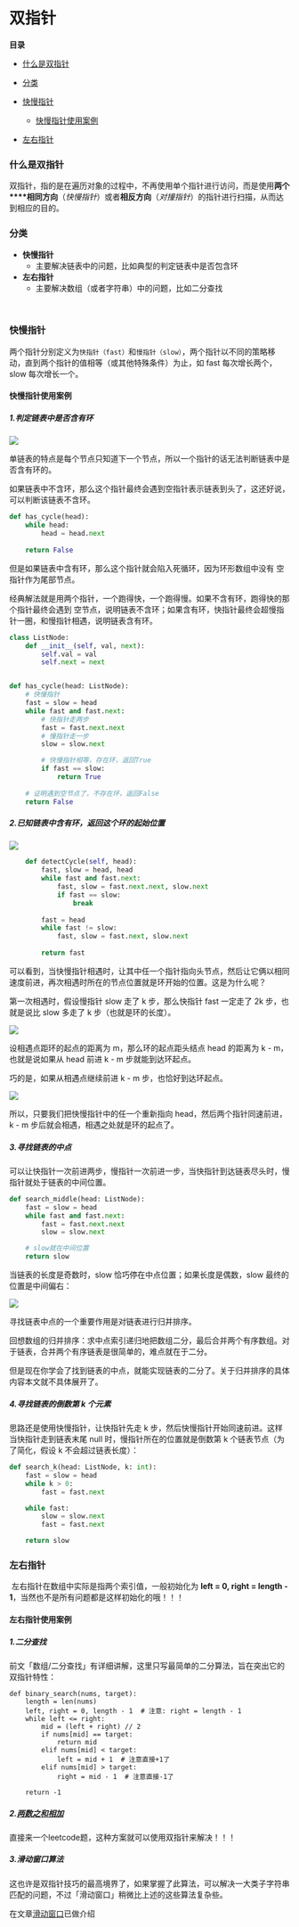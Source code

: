 # 双指针

**目录**

- [什么是双指针](#什么是双指针)
- [分类](#分类)
- [快慢指针](#快慢指针)
  - [快慢指针使用案例](#快慢指针使用案例)

- [左右指针](#左右指针)





### 什么是双指针

​		双指针，指的是在遍历对象的过程中，不再使用单个指针进行访问，而是使用**两个****相同方向**（*快慢指针*）或者**相反方向**（*对撞指针*）的指针进行扫描，从而达到相应的目的。



### 分类

- **快慢指针**
  - 主要解决链表中的问题，比如典型的判定链表中是否包含环
- **左右指针**
  - 主要解决数组（或者字符串）中的问题，比如二分查找

​		



### 快慢指针

​		两个指针分别定义为`快指针（fast）`和`慢指针（slow）`，两个指针以不同的策略移动，直到两个指针的值相等（或其他特殊条件）为止，如 fast 每次增长两个，slow 每次增长一个。



#### 快慢指针使用案例

##### 1.判定链表中是否含有环

![](https://assets.leetcode-cn.com/aliyun-lc-upload/uploads/2018/12/07/circularlinkedlist.png)

单链表的特点是每个节点只知道下一个节点，所以一个指针的话无法判断链表中是否含有环的。

如果链表中不含环，那么这个指针最终会遇到空指针表示链表到头了，这还好说，可以判断该链表不含环。

```python
def has_cycle(head):
    while head:
        head = head.next
        
    return False
```

但是如果链表中含有环，那么这个指针就会陷入死循环，因为环形数组中没有 空指针作为尾部节点。

经典解法就是用两个指针，一个跑得快，一个跑得慢。如果不含有环，跑得快的那个指针最终会遇到 空节点，说明链表不含环；如果含有环，快指针最终会超慢指针一圈，和慢指针相遇，说明链表含有环。

```python
class ListNode:
    def __init__(self, val, next):
        self.val = val
        self.next = next


def has_cycle(head: ListNode):
    # 快慢指针
    fast = slow = head
    while fast and fast.next:
        # 快指针走两步
        fast = fast.next.next
        # 慢指针走一步
        slow = slow.next

        # 快慢指针相等，存在环，返回True
        if fast == slow:
            return True
	
    # 证明遇到空节点了，不存在环，返回False
    return False
```



##### 2.已知链表中含有环，返回这个环的起始位置

![](https://raw.githubusercontent.com/affectalways/Flee-as-a-bird-to-your-mountain/main/%E5%8F%8C%E6%8C%87%E9%92%881.jpg)



```python
    def detectCycle(self, head):
        fast, slow = head, head
        while fast and fast.next:
            fast, slow = fast.next.next, slow.next
            if fast == slow: 
                break
                
        fast = head
        while fast != slow:
            fast, slow = fast.next, slow.next
            
        return fast

```

可以看到，当快慢指针相遇时，让其中任一个指针指向头节点，然后让它俩以相同速度前进，再次相遇时所在的节点位置就是环开始的位置。这是为什么呢？

第一次相遇时，假设慢指针 slow 走了 k 步，那么快指针 fast 一定走了 2k 步，也就是说比 slow 多走了 k 步（也就是环的长度）。

![](D:\git_code\Flee-as-a-bird-to-your-mountain\数据结构与算法\pictures\双指针2.jpg)

设相遇点距环的起点的距离为 m，那么环的起点距头结点 head 的距离为 k - m，也就是说如果从 head 前进 k - m 步就能到达环起点。

巧的是，如果从相遇点继续前进 k - m 步，也恰好到达环起点。

![](https://raw.githubusercontent.com/affectalways/Flee-as-a-bird-to-your-mountain/main/%E5%8F%8C%E6%8C%87%E9%92%883---.jpg)

所以，只要我们把快慢指针中的任一个重新指向 head，然后两个指针同速前进，k - m 步后就会相遇，相遇之处就是环的起点了。



##### 3.寻找链表的中点

可以让快指针一次前进两步，慢指针一次前进一步，当快指针到达链表尽头时，慢指针就处于链表的中间位置。

```python
def search_middle(head: ListNode):
    fast = slow = head
    while fast and fast.next:
        fast = fast.next.next
        slow = slow.next

    # slow就在中间位置
    return slow
```

当链表的长度是奇数时，slow 恰巧停在中点位置；如果长度是偶数，slow 最终的位置是中间偏右：

![](https://raw.githubusercontent.com/affectalways/Flee-as-a-bird-to-your-mountain/main/%E5%8F%8C%E6%8C%87%E9%92%884.jpg)

寻找链表中点的一个重要作用是对链表进行归并排序。

回想数组的归并排序：求中点索引递归地把数组二分，最后合并两个有序数组。对于链表，合并两个有序链表是很简单的，难点就在于二分。

但是现在你学会了找到链表的中点，就能实现链表的二分了。关于归并排序的具体内容本文就不具体展开了。



##### 4.寻找链表的倒数第 k 个元素

思路还是使用快慢指针，让快指针先走 k 步，然后快慢指针开始同速前进。这样当快指针走到链表末尾 null 时，慢指针所在的位置就是倒数第 k 个链表节点（为了简化，假设 k 不会超过链表长度）：

```python
def search_k(head: ListNode, k: int):
    fast = slow = head
    while k > 0:
        fast = fast.next

    while fast:
        slow = slow.next
        fast = fast.next

    return slow
```





### 左右指针

​		左右指针在数组中实际是指两个索引值，一般初始化为 **left = 0, right = length - 1**，当然也不是所有问题都是这样初始化的哦！！！



#### 左右指针使用案例

##### 1.二分查找

前文「数组/二分查找」有详细讲解，这里只写最简单的二分算法，旨在突出它的双指针特性：

```
def binary_search(nums, target):
    length = len(nums)
    left, right = 0, length - 1  # 注意: right = length - 1
    while left <= right:
        mid = (left + right) // 2
        if nums[mid] == target:
            return mid
        elif nums[mid] < target:
            left = mid + 1  # 注意直接+1了
        elif nums[mid] > target:
            right = mid - 1  # 注意直接-1了

    return -1
```



##### 2.[两数之和相加](2.两数之和相加.md)

直接来一个leetcode题，这种方案就可以使用双指针来解决！！！



##### 3.滑动窗口算法

这也许是双指针技巧的最高境界了，如果掌握了此算法，可以解决一大类子字符串匹配的问题，不过「滑动窗口」稍微比上述的这些算法复杂些。

在文章[滑动窗口](滑动窗口算法.md)已做介绍